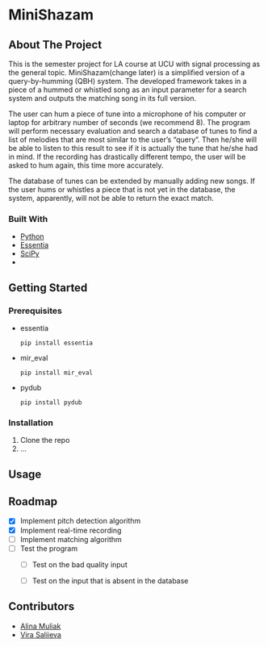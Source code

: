 # MiniShazam

## About The Project
This is the semester project for LA course at UCU with signal processing as the general topic. MiniShazam(change later) is a simplified version of a query-by-humming (QBH) system. The developed framework takes in a piece of a hummed or whistled song as an input parameter for a search system and outputs the matching song in its full version.

The user can hum a piece of tune into a microphone of his computer or laptop for arbitrary number of seconds (we recommend 8). The program will perform necessary evaluation and search a database of tunes to find a list of melodies that are most similar to the user’s “query”. Then he/she will be able to listen to this result to see if it is actually the tune that he/she had in mind. If the recording has drastically different tempo, the user will be asked to hum again, this time more accurately. 

The database of tunes can be extended by manually adding new songs. If the user hums or whistles a piece that is not yet in the database, the system, apparently, will not be able to return the exact match. 

### Built With

* [Python](https://www.python.org/)
* [Essentia](https://essentia.upf.edu/)
* [SciPy](https://scipy.org/)
* 


## Getting Started

### Prerequisites
* essentia
    ```shell
    pip install essentia
    ```
* mir_eval
    ```shell
    pip install mir_eval
    ```
* pydub
    ```shell
    pip install pydub
    ```


### Installation

1. Clone the repo
2. ...


## Usage



## Roadmap

- [x] Implement pitch detection algorithm
- [x] Implement real-time recording
- [ ] Implement matching algorithm
- [ ] Test the program
  - [ ] Test on the bad quality input
  - [ ] Test on the input that is absent in the database
    

## Contributors
- [Alina Muliak](https://github.com/alinamuliak)
- [Vira Saliieva](https://github.com/vsaliievaa)
